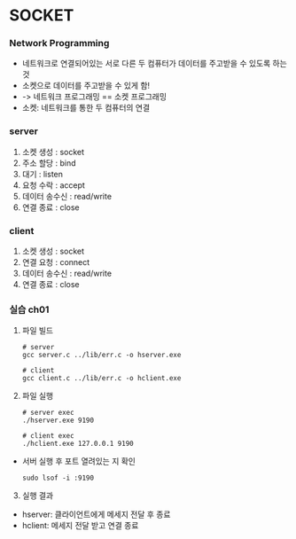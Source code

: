# SOCKET

### Network Programming
- 네트워크로 연결되어있는 서로 다른 두 컴퓨터가 데이터를 주고받을 수 있도록 하는 것
- 소켓으로 데이터를 주고받을 수 있게 함!
- -> 네트워크 프로그래밍 == 소켓 프로그래밍
- 소켓: 네트워크를 통한 두 컴퓨터의 연결

### server

1. 소켓 생성 : socket
2. 주소 할당 : bind
3. 대기 : listen
4. 요청 수락 : accept
5. 데이터 송수신 : read/write
6. 연결 종료 : close

### client

1. 소켓 생성 : socket
2. 연결 요청 : connect
3. 데이터 송수신 : read/write
4. 연결 종료 : close

### 실습 ch01
1. 파일 빌드
    ```
    # server
    gcc server.c ../lib/err.c -o hserver.exe
    
    # client
    gcc client.c ../lib/err.c -o hclient.exe
    ```
2. 파일 실행
    ```
    # server exec
    ./hserver.exe 9190

    # client exec
    ./hclient.exe 127.0.0.1 9190
    ```
-  서버 실행 후 포트 열려있는 지 확인
    ```
    sudo lsof -i :9190
    ```

3. 실행 결과
- hserver: 클라이언트에게 메세지 전달 후 종료
- hclient: 메세지 전달 받고 연결 종료